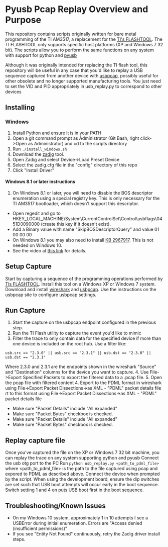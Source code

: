 # Pyusb Pcap Replay Overview and Purpose

This repository contains scripts originally written for bare metal programming of the TI AM3517, a replacement for the
[TI's FLASHTOOL](http://www.ti.com/tool/FLASHTOOL).  The TI FLASHTOOL only supports specific host platforms (XP and Windows 7 32 bit).  The
scripts allow you to perform the same functions on any system with support for python and [pyusb](https://walac.github.io/pyusb/)

Although it was originally intended for replacing the TI flash tool, this repository will be useful in any case that you'd like
to replay a USB sequence captured from another device with [usbpcap](http://desowin.org/usbpcap/tour.html), possibly useful for other
obsolete and no longer supported manufacturing tools.  You just need to set the VID and PID appropriately in usb_replay.py to correspond
to other devices

## Installing

### Windows
1. Install Python and ensure it is in your PATH
2. Open a git command prompt as Administrator (Git Bash, right click->Open as Administrator) and cd to the scripts directory
3. Run ```./install_windows.sh```
4. Download the [zadig](http://zadig.akeo.ie/) tool.
5. Open Zadig and select Device->Load Preset Device
6. Select the zadig.cfg file in the "config" directory of this repo
7. Click "Install Driver"
#### Windows 8.1 or later instructions
1. On Windows 8.1 or later, you will need to disable the BOS descriptor enumeration using a special registry key.  This is only necessary for the TI AM3517 bootloader, which doesn't support this descriptor.
* Open regedit and go to HKEY_LOCAL_MACHINE\System\CurrentControlSet\Control\usbflags\0451D0090000 (create this key if it doesn't exist).
* Add a Binary value with name "SkipBOSDescriptorQuery" and value 01 00 00 00
* On Windows 8.1 you may also need to install [KB 2967917](https://www.microsoft.com/en-us/download/details.aspx?id=43488).
This is not needed on Windows 10.
* See the video at [this link](https://www.youtube.com/watch?v=_Utrb5hNRZk) for details.

## Setup Capture
Start by capturing a sequence of the programming operations performed by [TIs FLASHTOOL](http://www.ti.com/tool/FLASHTOOL).  Install this tool on a Windows XP or Windows 7 system.
Download and install [wireshark](https://www.wireshark.org/) and [usbpcap](http://desowin.org/usbpcap/tour.html).  Use the instructions on the usbpcap site to configure usbpcap settings.

## Run Capture
1.  Start the capture on the usbpcap endpoint configured in the previous step.
2.  Run the TI Flash utility to capture the event you'd like to mimic
3.  Filter the trace to only contain data for the specified device if more than one device is included on the root hub.  Use a filter like:
```
usb.src == "2.3.0" || usb.src == "2.3.1" || usb.dst == "2.3.0" || usb.dst == "2.3.1"
```
Where 2.3.0 and 2.3.1 are the endpoints shown in the wireshark "Source" and "Destination" columns for the device you want to capture.
4.  Use File->Export Specified Packets to export the filtered data to a .pcap file.
5.  Open the pcap file with filtered content
4.  Export to the PDML format in wireshark using File->Export Packet Dissections->as XML - "PDML" packet details file
rt to this format using File->Export Packet Dissections->as XML - "PDML" packet details file
 * Make sure "Packet Details" include "All expanded"
 * Make sure "Packet Bytes" checkbox is checked.
 * Make sure "Packet Details" include "All expanded"
 * Make sure "Packet Bytes" checkbox is checked.

## Replay capture file
Once you've captured the file on the XP or Windows 7 32 bit machine, you can replay the trace on any system supporting python and pyusb
Connect the usb otg port to the PC
Run ```python usb_replay.py <path_to_pdml_file>``` where <path_to_pdml_file> is the path to the file captured using pcap and expored to PDML as described above.
Connect the device when prompted by the script.
When using the development board, ensure the dip switches are set such that USB boot attempts will occur early in the boot sequence.  Switch setting 1 and 4 on puts USB boot
first in the boot sequence.


## Troubleshooting/Known Issues
* On my Windows 10 system, approximately 1 in 10 attempts I see a USBError during initial enumeration.  Errors are "Access denied (insufficient permissions)"
* If you see "Entity Not Found" continuously, retry the Zadig driver install steps.
